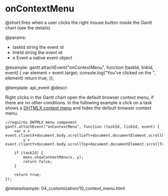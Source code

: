 onContextMenu
=============

@short:fires when a user clicks the right mouse button inside the Gantt chart (see the details)
	

@params:
- taskId 	string		the event id
- linkId 	string		the event id
- e			Event		a native event object


@example:
gantt.attachEvent("onContextMenu", function (taskId, linkId, event) {
  	var element = event.target;
    console.log("You've clicked on the ", element)
    return true;
});


@template:	api_event
@descr:



Right clicks in the Gantt chart open the default browser context menu, if there are no other conditions. In the following example a click on a task shows a [DHTMLX context menu](https://docs.dhtmlx.com/menu__index.html) and hides the default browser context menu.
~~~
//requires DHTMLX menu component
gantt.attachEvent("onContextMenu", function (taskId, linkId, event) {
  	var x = event.clientX+document.body.scrollLeft+document.documentElement.scrollLeft,
		y = event.clientY+document.body.scrollTop+document.documentElement.scrollTop;

	if (taskId) {
		menu.showContextMenu(x, y);
		return false;
	}

	return true;
});
~~~


@relatedsample:
    04_customization/10_context_menu.html